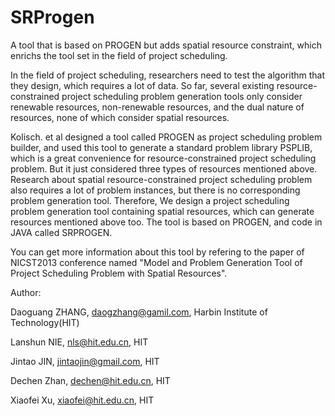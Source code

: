 SRProgen
========

A tool that is based on PROGEN but adds spatial resource constraint, which enrichs the tool set in the field of project scheduling.

In the field of project scheduling, researchers need to test the algorithm that they design, which requires a lot of data. So far, several existing resource-constrained project scheduling problem generation tools only consider renewable resources, non-renewable resources, and the dual nature of resources, none of which consider spatial resources. 

Kolisch. et al designed a tool called PROGEN as project scheduling problem builder, and used this tool to generate a standard problem library PSPLIB, which is a great convenience for resource-constrained project scheduling problem. But it just considered three types of resources mentioned above. Research about spatial resource-constrained project scheduling problem also requires a lot of problem instances, but there is no corresponding problem generation tool. Therefore, We design a project scheduling problem generation tool containing spatial resources, which can generate resources mentioned above too. The tool is based on PROGEN, and code in JAVA called SRPROGEN.

You can get more information about this tool by refering to the paper of NICST2013 conference named "Model and Problem Generation Tool of Project Scheduling Problem with Spatial Resources".

Author:

Daoguang ZHANG, daogzhang@gamil.com,  Harbin Institute of Technology(HIT)

Lanshun NIE,  nls@hit.edu.cn,  HIT

Jintao JIN,  jintaojin@gmail.com,  HIT

Dechen Zhan,  dechen@hit.edu.cn,  HIT

Xiaofei Xu,  xiaofei@hit.edu.cn,  HIT
